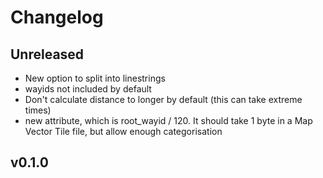 # Changelog

## Unreleased

 * New option to split into linestrings
 * wayids not included by default
 * Don't calculate distance to longer by default (this can take extreme times)
 * new attribute, which is root_wayid / 120. It should take 1 byte in a Map
   Vector Tile file, but allow enough categorisation

## v0.1.0

